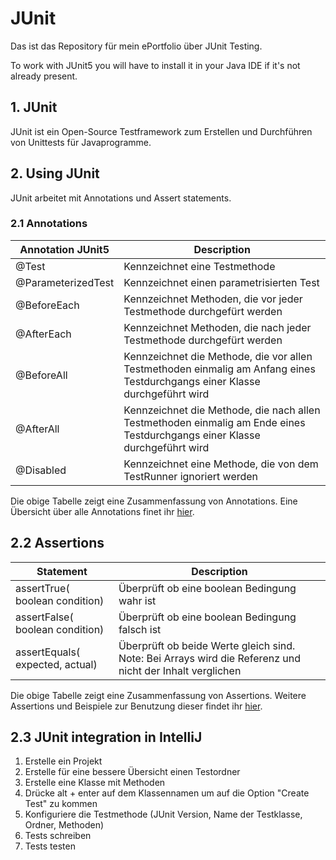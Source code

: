# JUnit

Das ist das Repository für mein ePortfolio über JUnit Testing.

To work with JUnit5 you will have to install it in your Java IDE if it's not already present.

## 1. JUnit
JUnit ist ein Open-Source Testframework zum Erstellen und Durchführen von Unittests für Javaprogramme. 

## 2. Using JUnit
JUnit arbeitet mit Annotations und Assert statements.

### 2.1 Annotations
| Annotation JUnit5 | Description |
|----|----|
| @Test | Kennzeichnet eine Testmethode |
| @ParameterizedTest | Kennzeichnet einen parametrisierten Test |
| @BeforeEach | Kennzeichnet Methoden, die vor jeder Testmethode durchgefürt werden |
| @AfterEach | Kennzeichnet Methoden, die nach jeder Testmethode durchgefürt werden |
| @BeforeAll | Kennzeichnet die Methode, die vor allen Testmethoden einmalig am Anfang eines Testdurchgangs einer Klasse durchgeführt wird |
| @AfterAll | Kennzeichnet die Methode, die nach allen Testmethoden einmalig am Ende eines Testdurchgangs einer Klasse durchgeführt wird |
| @Disabled | Kennzeichnet eine Methode, die von dem TestRunner ignoriert werden |

Die obige Tabelle zeigt eine Zusammenfassung von Annotations. Eine Übersicht über alle Annotations finet ihr [hier](https://github.com/Mert-Guenduez/learnityourself/blob/master/app/src/androidTest/assets/res/ManageTasks.feature).

## 2.2 Assertions
| Statement | Description |
|----|----|
| assertTrue( boolean condition) | Überprüft ob eine boolean Bedingung wahr ist |
| assertFalse( boolean condition) | Überprüft ob eine boolean Bedingung falsch ist |
| assertEquals( expected, actual) | Überprüft ob beide Werte gleich sind. Note: Bei Arrays wird die Referenz und nicht der Inhalt verglichen |

Die obige Tabelle zeigt eine Zusammenfassung von Assertions. Weitere Assertions und Beispiele zur Benutzung dieser findet ihr [hier](https://junit.org/junit5/docs/current/user-guide/#writing-tests-assertions).

## 2.3 JUnit integration in IntelliJ
1. Erstelle ein Projekt
2. Erstelle für eine bessere Übersicht einen Testordner
3. Erstelle eine Klasse mit Methoden
4. Drücke alt + enter auf dem Klassennamen um auf die Option "Create Test" zu kommen
5. Konfiguriere die Testmethode (JUnit Version, Name der Testklasse, Ordner, Methoden)
6. Tests schreiben
7. Tests testen
